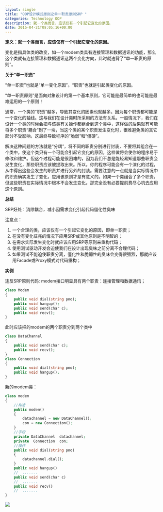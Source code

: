 ```yaml
---
layout: single
title: "OOP设计模式原则之单一职责原则SRP "
categories: Technology OOP
description: 就一个类而言，应该仅有一个引起它变化的原因。
date: 2015-04-21T08:05:16+00:00
---
```


**定义：就一个类而言，应该仅有一个引起它变化的原因。**

变化是指具体类的改变，如一个modem类具有连接管理和数据通讯的功能，那么这个类就有连接管理和数据通讯这两个变化方向，此时就违背了“单一职责的原则”。

**关于“单一职责”**

“单一职责”也就是“单一变化原因”。“职责”也就是引起类变化的原因。

“单一职责原则”是面向对象设计的第一个基本原则，它可能是最简单的也可能是最难运用的一个原则！

通常，一个类的“职责”越多，导致其变化的因素也就越多。因为每个职责都可能是一个变化的轴线。这与我们在设计类时所采用的方法有关系。一般情况下，我们在设计一个类的时候会把与该类有关操作都组合到这个类中，这样做的后果就有可能将多个职责“耦合”到了一块，当这个类的某个职责发生变化时，很难避免类的其它部分不受影响，这最终导致程序的“脆弱”和“僵硬”。

解决这种问题的方法就是“分耦”，将不同的职责分别进行封装，不要将其组合在一个类中，使这个类只有一个可能会引起它变化的原因。这样做将会使你的程序易于修改和维护。但这个过程可能是很困难的，因为我们不总是能轻易知道那些职责会发生变化，那些职责应该被提取出来。所以，你的程序可能会有一个演化的过程，从中得出这些会发生的职责并进行另外的封装。需要注意的一点就是当实标情况中的职责确实发生了变化，应用该原则才是有意义的。如果一个类组合了多个职责，但这些职责在实际情况中根本不会发生变化，那完全没有必要提前费尽心机去应用这个原则。

**总结**

SRP好处：消除耦合，减小因需求变化引起代码僵化性臭味

注意点：

1. 一个合理的类，应该仅有一个引起它变化的原因，即单一职责；
2. 在没有变化征兆的情况下应用SRP或其他原则是不明智的；
3. 在需求实际发生变化时就应该应用SRP等原则来重构代码；
4. 使用测试驱动开发会迫使我们在设计出现臭味之前分离不合理代码；
4. 如果测试不能迫使职责分离，僵化性和脆弱性的臭味会变得很强烈，那就应该用Facade或Proxy模式对代码重构；

**实例**

违反SRP原则代码: modem接口明显具有两个职责：连接管理和数据通讯；

~~~php
class Modem
{
    public void dial(string pno);
    public void hangup();
    public void send(char c);
    public void recv();
}
~~~

此时应该把的modem的两个职责分到两个类中

~~~php
class DataChannel
{
    public void send(char c);
    public void recv();
}
class Connection
{
    public void dial(string pno);
    public void hangup();
}
~~~

新的modem类：

~~~php
class modem
{
    //构造
    public modem()
    {
        datachannel = new DataChannel();
        con = new Connection();
    }
    //字段
    private DataChannel  datachannel;
    private  Connection  con;
    //操作
    public void dial(string pno)
    {
        datachannel.dial();
    }
    public void hangup()
    //  .......
    public void send(char c)
    //  .......
    public void recv()
    //  .......
}
~~~

![](http://7xil47.com1.z0.glb.clouddn.com/ood_srp.png)
